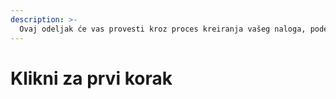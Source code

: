 ```yaml
---
description: >-
  Ovaj odeljak će vas provesti kroz proces kreiranja vašeg naloga, podešavanje vašeg restorana, prilagođavanje vaših podešavanja i upravljanje porudžbinama
---
```


# Klikni za prvi korak

